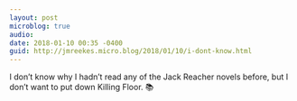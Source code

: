 ```yaml
---
layout: post
microblog: true
audio: 
date: 2018-01-10 00:35 -0400
guid: http://jmreekes.micro.blog/2018/01/10/i-dont-know.html
---
```

I don’t know why I hadn’t read any of the Jack Reacher novels before, but I don’t want to put down Killing Floor. 📚
